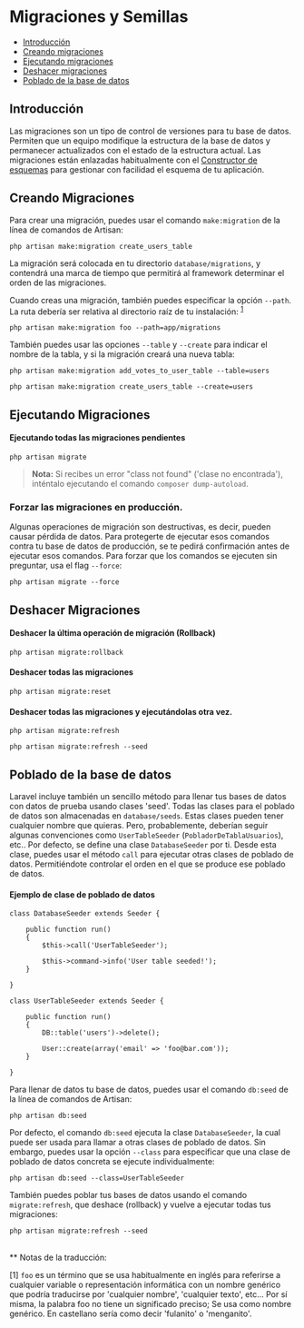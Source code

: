 # Migraciones y Semillas

- [Introducción](#introduction)
- [Creando migraciones](#creating-migrations)
- [Ejecutando migraciones](#running-migrations)
- [Deshacer migraciones](#rolling-back-migrations)
- [Poblado de la base de datos](#database-seeding)

<a name="introduction"></a>
## Introducción

Las migraciones son un tipo de control de versiones para tu base de datos. Permiten que un equipo modifique la estructura de la base de datos y permanecer actualizados con el estado de la estructura actual. Las migraciones están enlazadas habitualmente con el [Constructor de esquemas](/5.0/schema) para gestionar con facilidad el esquema de tu aplicación.

<a name="creating-migrations"></a>
## Creando Migraciones

Para crear una migración, puedes usar el comando `make:migration` de la línea de comandos de Artisan:

	php artisan make:migration create_users_table

La migración será colocada en tu directorio `database/migrations`, y contendrá una marca de tiempo que permitirá al framework determinar el orden de las migraciones.

Cuando creas una migración, también puedes especificar la opción `--path`. La ruta debería ser relativa al directorio raíz de tu instalación: <sup>[1](#nota1)</sup>

	php artisan make:migration foo --path=app/migrations

También puedes usar las opciones `--table` y `--create` para indicar el nombre de la tabla, y si la migración creará una nueva tabla:

	php artisan make:migration add_votes_to_user_table --table=users

	php artisan make:migration create_users_table --create=users

<a name="running-migrations"></a>
## Ejecutando Migraciones

#### Ejecutando todas las migraciones pendientes

	php artisan migrate

> **Nota:** Si recibes un error "class not found" ('clase no encontrada'), inténtalo ejecutando el comando `composer dump-autoload`.

### Forzar las migraciones en producción.

Algunas operaciones de migración son destructivas, es decir, pueden causar pérdida de datos. Para protegerte de ejecutar esos comandos contra tu base de datos de producción, se te pedirá confirmación antes de ejecutar esos comandos. Para forzar que los comandos se ejecuten sin preguntar, usa el flag `--force`:

	php artisan migrate --force

<a name="rolling-back-migrations"></a>
## Deshacer Migraciones

#### Deshacer la última operación de migración (Rollback)

	php artisan migrate:rollback

#### Deshacer todas las migraciones

	php artisan migrate:reset

#### Deshacer todas las migraciones y ejecutándolas otra vez.

	php artisan migrate:refresh

	php artisan migrate:refresh --seed

<a name="database-seeding"></a>
## Poblado de la base de datos

Laravel incluye también un sencillo método para llenar tus bases de datos con datos de prueba usando clases 'seed'. Todas las clases para el poblado de datos son almacenadas en `database/seeds`. Estas clases pueden tener cualquier nombre que quieras. Pero, probablemente, deberían seguir algunas convenciones como `UserTableSeeder` (`PobladorDeTablaUsuarios`), etc.. Por defecto, se define una clase `DatabaseSeeder` por ti. Desde esta clase, puedes usar el método `call` para ejecutar otras clases de poblado de datos. Permitiéndote controlar el orden en el que se produce ese poblado de datos.

#### Ejemplo de clase de poblado de datos

	class DatabaseSeeder extends Seeder {

		public function run()
		{
			$this->call('UserTableSeeder');

			$this->command->info('User table seeded!');
		}

	}

	class UserTableSeeder extends Seeder {

		public function run()
		{
			DB::table('users')->delete();

			User::create(array('email' => 'foo@bar.com'));
		}

	}

Para llenar de datos tu base de datos, puedes usar el comando `db:seed` de la línea de comandos de Artisan:

	php artisan db:seed

Por defecto, el comando `db:seed` ejecuta la clase `DatabaseSeeder`, la cual puede ser usada para llamar a otras clases de poblado de datos. Sin embargo, puedes usar la opción `--class` para especificar que una clase de poblado de datos concreta se ejecute individualmente:

	php artisan db:seed --class=UserTableSeeder

También puedes poblar tus bases de datos usando el comando `migrate:refresh`, que deshace (rollback) y vuelve a ejecutar todas tus migraciones:

	php artisan migrate:refresh --seed

<br />
** Notas de la traducción:

<a name="nota1">[1]</a> `foo` es un término que se usa habitualmente en inglés para referirse a cualquier variable o representación informática con un nombre genérico que podría traducirse por 'cualquier nombre', 'cualquier texto', etc... Por sí misma, la palabra foo no tiene un significado preciso; Se usa como nombre genérico. En castellano sería como decir 'fulanito' o 'menganito'.
